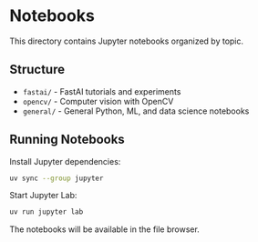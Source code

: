 # Notebooks

This directory contains Jupyter notebooks organized by topic.

## Structure

- `fastai/` - FastAI tutorials and experiments
- `opencv/` - Computer vision with OpenCV
- `general/` - General Python, ML, and data science notebooks

## Running Notebooks

Install Jupyter dependencies:

```bash
uv sync --group jupyter
```

Start Jupyter Lab:

```bash
uv run jupyter lab
```

The notebooks will be available in the file browser.
